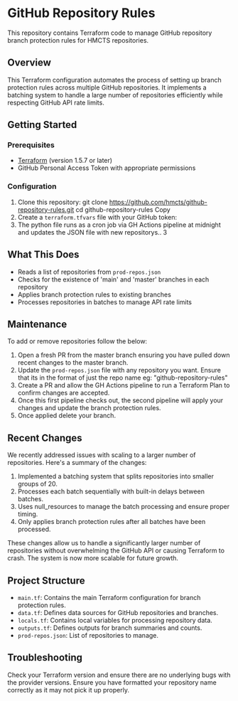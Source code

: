 # GitHub Repository Rules

This repository contains Terraform code to manage GitHub repository branch protection rules for HMCTS repositories.

## Overview

This Terraform configuration automates the process of setting up branch protection rules across multiple GitHub repositories. It implements a batching system to handle a large number of repositories efficiently while respecting GitHub API rate limits.

## Getting Started

### Prerequisites

- [Terraform](https://www.terraform.io/downloads.html) (version 1.5.7 or later)
- GitHub Personal Access Token with appropriate permissions

### Configuration

1. Clone this repository:
git clone https://github.com/hmcts/github-repository-rules.git
cd github-repository-rules
Copy
2. Create a `terraform.tfvars` file with your GitHub token:
3. The python file runs as a cron job via GH Actions pipeline at midnight and updates the JSON file with new repositorys..
3
## What This Does

- Reads a list of repositories from `prod-repos.json`
- Checks for the existence of 'main' and 'master' branches in each repository
- Applies branch protection rules to existing branches
- Processes repositories in batches to manage API rate limits

## Maintenance

To add or remove repositories follow the below:

1. Open a fresh PR from the master branch ensuring you have pulled down recent changes to the master branch.
2. Update the `prod-repos.json` file with any repository you want. Ensure that its in the format of just the repo name eg: "github-repository-rules"
3. Create a PR and allow the GH Actions pipeline to run a Terraform Plan to confirm changes are accepted.
4. Once this first pipeline checks out, the second pipeline will apply your changes and update the branch protection rules.
5. Once applied delete your branch.


## Recent Changes

We recently addressed issues with scaling to a larger number of repositories. Here's a summary of the changes:

1. Implemented a batching system that splits repositories into smaller groups of 20.
2. Processes each batch sequentially with built-in delays between batches.
3. Uses null_resources to manage the batch processing and ensure proper timing.
4. Only applies branch protection rules after all batches have been processed.

These changes allow us to handle a significantly larger number of repositories without overwhelming the GitHub API or causing Terraform to crash. The system is now more scalable for future growth.

## Project Structure

- `main.tf`: Contains the main Terraform configuration for branch protection rules.
- `data.tf`: Defines data sources for GitHub repositories and branches.
- `locals.tf`: Contains local variables for processing repository data.
- `outputs.tf`: Defines outputs for branch summaries and counts.
- `prod-repos.json`: List of repositories to manage.

## Troubleshooting

Check your Terraform version and ensure there are no underlying bugs with the provider versions.
Ensure you have formatted your repository name correctly as it may not pick it up properly.